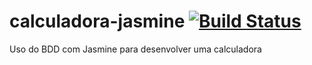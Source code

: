 # calculadora-jasmine [![Build Status](https://travis-ci.org/thiagodias63/calculadora-jasmine.svg?branch=master)](https://travis-ci.org/thiagodias63/calculadora-jasmine) 
Uso do BDD com Jasmine para desenvolver uma calculadora

